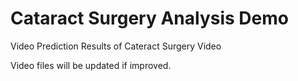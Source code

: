 # Cataract Surgery Analysis Demo
 Video Prediction Results of Cateract Surgery Video

Video files will be updated if improved.
